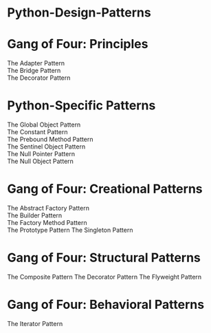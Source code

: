 # Python-Design-Patterns

# Gang of Four: Principles 
The Adapter Pattern<br>
The Bridge Pattern<br>
The Decorator Pattern<br>

# Python-Specific Patterns
The Global Object Pattern<br>
The Constant Pattern<br>
The Prebound Method Pattern<br>
The Sentinel Object Pattern<br>
The Null Pointer Pattern<br>
The Null Object Pattern<br>

# Gang of Four: Creational Patterns
The Abstract Factory Pattern<br>
The Builder Pattern<br>
The Factory Method Pattern<br>
The Prototype Pattern
The Singleton Pattern

# Gang of Four: Structural Patterns
The Composite Pattern
The Decorator Pattern
The Flyweight Pattern

# Gang of Four: Behavioral Patterns
The Iterator Pattern